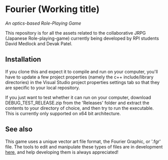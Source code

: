 # Fourier (Working title)
*An optics-based Role-Playing Game*

This repository is for all the assets related to the collaborative JRPG (Japanese Role-playing-game) currently being developed by RPI students David Medlock and Devak Patel.
## Installation
If you clone this and expect it to compile and run on your computer, you'll have to update a few project properties (namely the c++ include/library directories) in the Visual Studio project properties settings tab so that they are specific to your local repository.

If you just want to test whether it can run on your computer, download DEBUG_TEST_RELEASE.zip from the 'Releases' folder and extract the contents to your directory of choice, and then try to run the executable. This is currently only supported on x64 bit architecture.

## See also
This game uses a unique vector art file format, the Fourier Graphic, or '.fgr' file. The tools to edit and manipulate these types of files are in development [here](https://github.com/Metalsofa/FGR-Suite), and help developing them is always appreciated!
